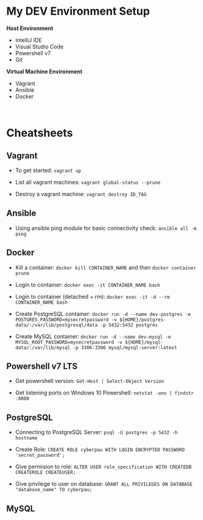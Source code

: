 # My DEV Environment Setup

**Host Environment**
- IntelliJ IDE
- Visual Studio Code
- Powershell v7
- Git

**Virtual Machine Environment**
- Vagrant
- Ansible
- Docker

<br>

# Cheatsheets

## Vagrant

- To get started: `vagrant up`

- List all vagrant machines: `vagrant global-status --prune`

- Destroy a vagrant machine: `vagrant destroy ID_TAG`


## Ansible

- Using ansible ping module for basic connectivity check: `ansible all -m ping`

## Docker

- Kill a container: `docker kill CONTAINER_NAME` and then `docker container prune`

- Login to container: `docker exec -it CONTAINER_NAME bash`

- Login to container (detached + rm): `docker exec -it -d --rm CONTAINER_NAME bash`

- Create PostgreSQL container:
`docker run -d --name dev-postgres -e POSTGRES_PASSWORD=mysecretpassword -v ${HOME}/postgres-data/:/var/lib/postgresql/data -p 5432:5432 postgres`

- Create MySQL container:
`docker run -d --name dev-mysql -e MYSQL_ROOT_PASSWORD=mysecretpassword -v ${HOME}/mysql-data/:/var/lib/mysql -p 3306:3306 mysql/mysql-server:latest`

## Powershell v7 LTS

- Get powershell version: `Get-Host | Select-Object Version`

- Get listening ports on Windows 10 Powershell: `netstat -ano | findstr :8080`

## PostgreSQL

- Connecting to PostgreSQL Server: `psql -U postgres -p 5432 -h hostname`

- Create Role: `CREATE ROLE cyberpau WITH LOGIN ENCRYPTED PASSWORD 'secret_password';`

- Give permision to role: `ALTER USER role_specification WITH CREATEDB CREATEROLE CREATEUSER;`

- Give privilege to user on database: `GRANT ALL PRIVILEGES ON DATABASE "database_name" TO cyberpau;`

## MySQL
